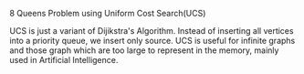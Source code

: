 8 Queens Problem using Uniform Cost Search(UCS)

UCS is just a variant of Dijikstra's Algorithm.
Instead of inserting all vertices into a priority queue, we insert only source.
UCS is useful for infinite graphs and those graph which are too large to represent in the memory, mainly used in Artificial Intelligence.

